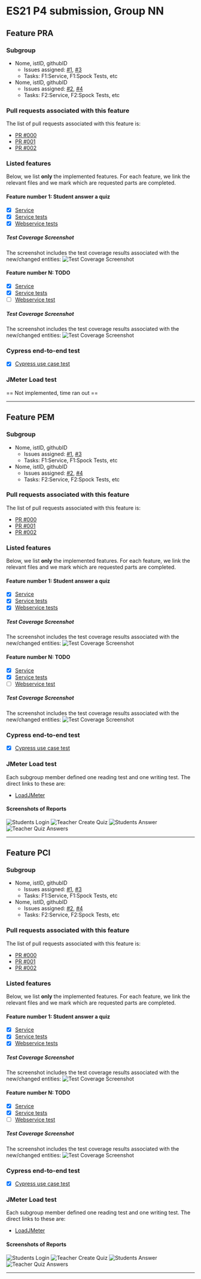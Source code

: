 # ES21 P4 submission, Group NN

## Feature PRA

### Subgroup

 - Nome, istID, githubID
   + Issues assigned: [#1](https://github.com), [#3](https://github.com)
   + Tasks: F1:Service, F1:Spock Tests, etc
 - Nome, istID, githubID
   + Issues assigned: [#2](https://github.com), [#4](https://github.com)
   + Tasks: F2:Service, F2:Spock Tests, etc
 
### Pull requests associated with this feature

The list of pull requests associated with this feature is:

 - [PR #000](https://github.com)
 - [PR #001](https://github.com)
 - [PR #002](https://github.com)


### Listed features

Below, we list **only** the implemented features. For each feature, we link the relevant files and we mark which are requested parts are completed.

#### Feature number 1: Student answer a quiz

 - [x] [Service](https://github.com)
 - [x] [Service tests](https://github.com)
 - [x] [Webservice tests](https://github.com)
   
##### Test Coverage Screenshot

The screenshot includes the test coverage results associated with the new/changed entities:
![Test Coverage Screenshot](https://web.tecnico.ulisboa.pt/~joaofernandoferreira/1920/ES/coverage_ex1.png)

#### Feature number N: **TODO**

 - [x] [Service](https://github.com)
 - [x] [Service tests](https://github.com)
 - [ ] [Webservice test](https://github.com)

##### Test Coverage Screenshot

The screenshot includes the test coverage results associated with the new/changed entities:
![Test Coverage Screenshot](https://web.tecnico.ulisboa.pt/~joaofernandoferreira/1920/ES/coverage_ex1.png)


### Cypress end-to-end test

- [x] [Cypress use case test](https://github.com)


### JMeter Load test

== Not implemented, time ran out ==


---

## Feature PEM

### Subgroup

- Nome, istID, githubID
    + Issues assigned: [#1](https://github.com), [#3](https://github.com)
    + Tasks: F1:Service, F1:Spock Tests, etc
- Nome, istID, githubID
    + Issues assigned: [#2](https://github.com), [#4](https://github.com)
    + Tasks: F2:Service, F2:Spock Tests, etc

### Pull requests associated with this feature

The list of pull requests associated with this feature is:

- [PR #000](https://github.com)
- [PR #001](https://github.com)
- [PR #002](https://github.com)


### Listed features

Below, we list **only** the implemented features. For each feature, we link the relevant files and we mark which are requested parts are completed.

#### Feature number 1: Student answer a quiz

- [x] [Service](https://github.com)
- [x] [Service tests](https://github.com)
- [x] [Webservice tests](https://github.com)

##### Test Coverage Screenshot

The screenshot includes the test coverage results associated with the new/changed entities:
![Test Coverage Screenshot](https://web.tecnico.ulisboa.pt/~joaofernandoferreira/1920/ES/coverage_ex1.png)

#### Feature number N: **TODO**

- [x] [Service](https://github.com)
- [x] [Service tests](https://github.com)
- [ ] [Webservice test](https://github.com)

##### Test Coverage Screenshot

The screenshot includes the test coverage results associated with the new/changed entities:
![Test Coverage Screenshot](https://web.tecnico.ulisboa.pt/~joaofernandoferreira/1920/ES/coverage_ex1.png)


### Cypress end-to-end test

- [x] [Cypress use case test](https://github.com)


### JMeter Load test

Each subgroup member defined one reading test and one writing test. The direct links to these are:

- [LoadJMeter](https://github.com)


#### Screenshots of Reports

![Students Login](p4-2021-images/JMeter-Students-Login.png)
![Teacher Create Quiz](p4-2021-images/JMeter-Teacher-Create-Quiz.png)
![Students Answer](p4-2021-images/JMeter-Student-Answer-Quiz.png)
![Teacher Quiz Answers](p4-2021-images/JMeter-Teacher-Quiz-Answers.png)


---

## Feature PCI

### Subgroup

- Nome, istID, githubID
    + Issues assigned: [#1](https://github.com), [#3](https://github.com)
    + Tasks: F1:Service, F1:Spock Tests, etc
- Nome, istID, githubID
    + Issues assigned: [#2](https://github.com), [#4](https://github.com)
    + Tasks: F2:Service, F2:Spock Tests, etc

### Pull requests associated with this feature

The list of pull requests associated with this feature is:

- [PR #000](https://github.com)
- [PR #001](https://github.com)
- [PR #002](https://github.com)


### Listed features

Below, we list **only** the implemented features. For each feature, we link the relevant files and we mark which are requested parts are completed.

#### Feature number 1: Student answer a quiz

- [x] [Service](https://github.com)
- [x] [Service tests](https://github.com)
- [x] [Webservice tests](https://github.com)

##### Test Coverage Screenshot

The screenshot includes the test coverage results associated with the new/changed entities:
![Test Coverage Screenshot](https://web.tecnico.ulisboa.pt/~joaofernandoferreira/1920/ES/coverage_ex1.png)

#### Feature number N: **TODO**

- [x] [Service](https://github.com)
- [x] [Service tests](https://github.com)
- [ ] [Webservice test](https://github.com)

##### Test Coverage Screenshot

The screenshot includes the test coverage results associated with the new/changed entities:
![Test Coverage Screenshot](https://web.tecnico.ulisboa.pt/~joaofernandoferreira/1920/ES/coverage_ex1.png)


### Cypress end-to-end test

- [x] [Cypress use case test](https://github.com)


### JMeter Load test

Each subgroup member defined one reading test and one writing test. The direct links to these are:

- [LoadJMeter](https://github.com)


#### Screenshots of Reports

![Students Login](p4-2021-images/JMeter-Students-Login.png)
![Teacher Create Quiz](p4-2021-images/JMeter-Teacher-Create-Quiz.png)
![Students Answer](p4-2021-images/JMeter-Student-Answer-Quiz.png)
![Teacher Quiz Answers](p4-2021-images/JMeter-Teacher-Quiz-Answers.png)

---
